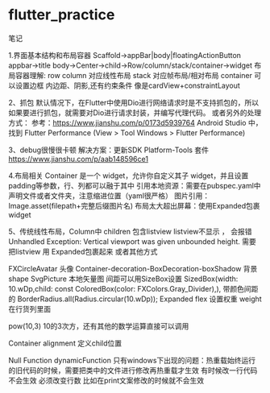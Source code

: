 # flutter_practice
笔记

1.界面基本结构和布局容器
Scaffold->appBar|body|floatingActionButton
appbar->title
body->Center->child->Row/column/stack/container->widget
布局容器理解:
row column 对应线性布局
stack 对应帧布局/相对布局
container 可以设置边框 内边距、阴影,还有约束条件  像是cardView+constraintLayout


2、抓包
默认情况下，在Flutter中使用Dio进行网络请求时是不支持抓包的，所以如果要进行抓包，就需要对Dio进行请求封装，并编写代理代码。
或者另外的处理方式：
参考：https://www.jianshu.com/p/0173d5939764
Android Studio 中，找到 Flutter Performance (View > Tool Windows > Flutter Performance)


3、debug很慢很卡顿
解决方案：更新SDK Platform-Tools 套件
https://www.jianshu.com/p/aab148596ce1

4.布局相关
 Container 是一个 widget，允许你自定义其子 widget，并且设置padding等参数，行、列都可以融于其中
 引用本地资源：需要在pubspec.yaml中声明文件或者文件夹，注意缩进位置（yaml很严格）
 图片引用：Image.asset(filepath+完整后缀图片名)
 布局太大超出屏幕：使用Expanded包裹widget


5、传统线性布局，Column中  children 包含listview  listview不显示  ，
会报错Unhandled Exception: Vertical viewport was given unbounded height.
需要把listview 用 Expanded包裹起来 或者其他方式


FXCircleAvatar 头像
Container-decoration-BoxDecoration-boxShadow  背景shape
SvgPicture 本地矢量图
间距可以用SizeBox设置
SizedBox(width: 10.wDp,child: const ColoredBox(color: FXColors.Gray_Divider),),  带颜色间距的
BorderRadius.all(Radius.circular(10.wDp));
Expanded flex 设置权重 weight   在行货列里面

pow(10,3) 10的3次方，还有其他的数学运算直接可以调用

Container  alignment  定义child位置

Null Function   dynamicFunction
只有windows下出现的问题：热重载始终运行的旧代码的时候，需要把类中的文件进行修改再热重载才生效
有时候改一行代码不会生效 必须改变行数  比如在print文案修改的时候就不会生效
